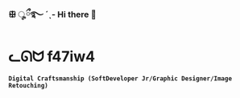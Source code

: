 ### ꕥ ೄྀ࿐ ˊˎ- Hi there 👋  

# ᓚᘏᗢ    f47iw4

**`Digital Craftsmanship (SoftDeveloper Jr/Graphic Designer/Image Retouching)`**

